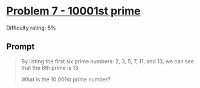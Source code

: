 # [Problem 7 - 10001st prime](https://projecteuler.net/problem=7)

Difficulty rating: 5%

## Prompt

> By listing the first six prime numbers: 2, 3, 5, 7, 11, and 13, we can see that the 6th prime is 13.
>
> What is the 10 001st prime number?